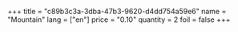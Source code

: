+++
title = "c89b3c3a-3dba-47b3-9620-d4dd754a59e6"
name = "Mountain"
lang = ["en"]
price = "0.10"
quantity = 2
foil = false
+++
